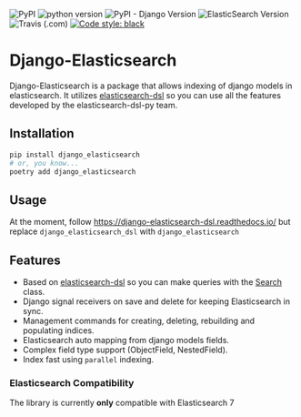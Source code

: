 ![PyPI](https://img.shields.io/pypi/v/django_elasticsearch)
![python version](https://img.shields.io/badge/python-3.6+-blue.svg)
![PyPI - Django Version](https://img.shields.io/pypi/djversions/django-elasticsearch)
![ElasticSearch Version](https://img.shields.io/badge/elasticsearch-7.0%2B-blue)
![Travis (.com)](https://img.shields.io/travis/com/django-elasticsearch/django-elasticsearch)
[![Code style: black](https://img.shields.io/badge/code%20style-black-000000.svg)](https://github.com/psf/black)
# Django-Elasticsearch

Django-Elasticsearch is a package that allows indexing of django models in elasticsearch.
It utilizes [elasticsearch-dsl](https://github.com/elastic/elasticsearch-dsl-py)
so you can use all the features developed by the elasticsearch-dsl-py team.

## Installation

```bash
pip install django_elasticsearch
# or, you know... 
poetry add django_elasticsearch
```

## Usage

At the moment, follow https://django-elasticsearch-dsl.readthedocs.io/
but replace `django_elasticsearch_dsl` with `django_elasticsearch`

## Features

- Based on [elasticsearch-dsl](https://github.com/elastic/elasticsearch-dsl-py) so you can make queries with the [Search](http://elasticsearch-dsl.readthedocs.io/en/stable/search_dsl.html) class.
- Django signal receivers on save and delete for keeping Elasticsearch in sync.
- Management commands for creating, deleting, rebuilding and populating indices.
- Elasticsearch auto mapping from django models fields.
- Complex field type support (ObjectField, NestedField).
- Index fast using `parallel` indexing.

### Elasticsearch Compatibility
The library is currently **only** compatible with Elasticsearch 7
